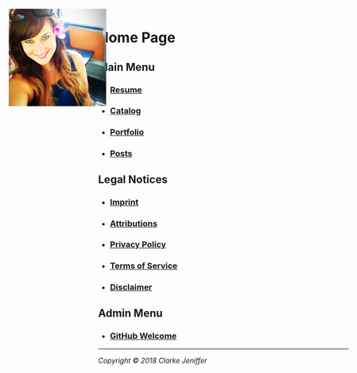 <figure><img src="images/favicon/favicon-196x196.png" style="display: inline; position: absolute; top: 48px; left: 48px"></figure>

# Home Page
## Main Menu
* ### [Resume](Resume.html)
* ### [Catalog](Catalog.html)
* ### [Portfolio](Portfolio.html)
* ### [Posts](Posts.html)

## Legal Notices
* ### [Imprint](legal/Imprint.html)
* ### [Attributions](legal/Attributions.html)
* ### [Privacy Policy](legal/Privacy.html)
* ### [Terms of Service](legal/Tos.html)
* ### [Disclaimer](legal/Disclaimer.html)

## Admin Menu
* ### [GitHub Welcome](Welcome.html)

* * *
*Copyright © 2018 Clarke Jeniffer* 
